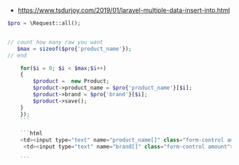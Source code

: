 
* https://www.tsdurjoy.com/2019/01/laravel-multiple-data-insert-into.html

```php
$pro = \Request::all();


// count how many raw you want
   $max = sizeof($pro{'product_name'});
// end

    for($i = 0; $i < $max;$i++)
    {
        $product =  new Product;
        $product->product_name = $pro{'product_name'}[$i];
        $product->brand = $pro{'brand'}[$i];
        $product->save();
    }
    });
    ```

    ```html
    <td><input type="text" name="product_name[]" class="form-control amount"></td>
     <td><input type="text" name="brand[]" class="form-control amount"></td>

    ```
